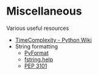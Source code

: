 # Miscellaneous

Various useful resources

- [TimeComplexity - Python Wiki](https://wiki.python.org/moin/TimeComplexity)
- String formatting
  - [PyFormat](https://pyformat.info/)
  - [fstring.help](https://fstring.help/)
  - [PEP 3101](https://www.python.org/dev/peps/pep-3101/)
